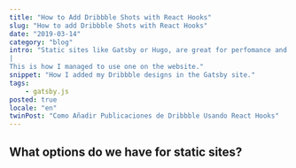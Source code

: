 ```yaml
---
title: "How to Add Dribbble Shots with React Hooks"
slug: "How to add Dribbble Shots with React Hooks"
date: "2019-03-14"
category: "blog"
intro: "Static sites like Gatsby or Hugo, are great for perfomance and tooling, but running a contact form on them is not that easy.
|
This is how I managed to use one on the website."
snippet: "How I added my Dribbble designs in the Gatsby site."
tags:
    - gatsby.js
posted: true
locale: "en"
twinPost: "Como Añadir Publicaciones de Dribbble Usando React Hooks"
---
```


## What options do we have for static sites?
